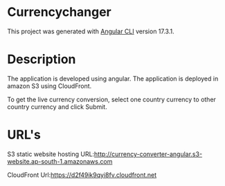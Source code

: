 # Currencychanger

This project was generated with [Angular CLI](https://github.com/angular/angular-cli) version 17.3.1.

# Description 
The application is developed using angular. The application is deployed in amazon S3 using CloudFront.

To get the live currency conversion, select one country currency to other country currency and click Submit. 

# URL's
S3 static website hosting URL:http://currency-converter-angular.s3-website.ap-south-1.amazonaws.com


CloudFront Url:https://d2f49ik9qyi8fv.cloudfront.net
